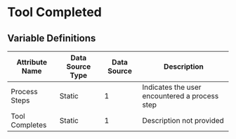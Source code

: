 # Tool Completed

### 

## Variable Definitions

| Attribute Name|Data Source Type|Data Source|Description|
| --- | --- | --- | --- |
|Process Steps|Static|1|Indicates the user encountered a process step|
|Tool Completes|Static|1|Description not provided|



